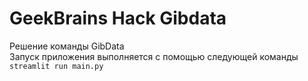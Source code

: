 # GeekBrains Hack Gibdata
Решение команды GibData <br>
Запуск приложения выполняется с помощью следующей команды `streamlit run main.py`
